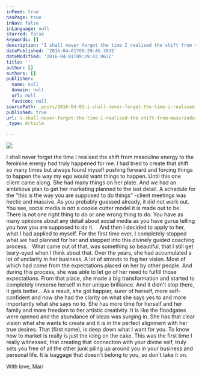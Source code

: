 ```yaml
---
inFeed: true
hasPage: true
inNav: false
inLanguage: null
starred: false
keywords: []
description: "I shall never forget the time I realised the shift from masculine energy to the feminine energy had truly happened for me. I had tried to create that shift so many times but always found myself pushing forward and forcing things to happen the way my ego would want things to happen. \n\nUntil this one client came along. She had many things on her plate. And we had an ambitious plan to get her marketing planned to the last detail. A schedule for the “this is the way you are supposed to do things” -client meetings was hectic and massive. As you probably guessed already, it did not work out. \L\L\n\nYou see, social media is not a cookie cutter model it is made out to be. There is not one right thing to do or one wrong thing to do. You have as many opinions about any detail about social media as you have gurus telling you how you are supposed to do it. \L\L\nAnd then I decided to apply to her, what I had applied to myself. \n\nFor the first time ever, I completely stopped what we had planned for her and stepped into this divinely guided coaching process.\L\L What came out of that, was something so beautiful, that I still get teary-eyed when I think about that. Over the years, she had accumulated a lot of unclarity in her business. A lot of strands to fog her vision. Most of which had come from the expectations placed on her by other people. And during this process, she was able to let go of her need to fulfill those expectations. From that place, she made a big transformation and started to completely immerse herself in her unique brilliance.\n\nAnd it didn’t stop there, it gets better… \n\nAs a result, she got happier, surer of herself, more self-confident and now she had the clarity on what she says yes to and more importantly what she says no to. She has more time for herself and her family and more freedom to her artistic creativity. It is like the floodgates were opened and the abundance of ideas was surging in. She has that clear vision what she wants to create and it is in the perfect alignment  with her true desires.\n\nThat (first name), is deep down what I want for you. To know how to market is really is just the icing on the cake. This was the first time I really witnessed, that creating that connection with your divine self, truly sets you free of all the other junk piling up around you in your business and personal life. It is baggage that doesn’t belong to you, so don’t take it on.\_"
datePublished: '2016-04-01T09:29:46.303Z'
dateModified: '2016-04-01T09:29:43.967Z'
title: ''
author: []
authors: []
publisher:
  name: null
  domain: null
  url: null
  favicon: null
sourcePath: _posts/2016-04-01-i-shall-never-forget-the-time-i-realised-the-shift-from-masc.md
published: true
url: i-shall-never-forget-the-time-i-realised-the-shift-from-masc/index.html
_type: Article

---
```

![](https://the-grid-user-content.s3-us-west-2.amazonaws.com/73654a76-cb22-410a-b631-40de7a770bac.jpg)

I shall never forget the time I realised the shift from masculine energy to the feminine energy had truly happened for me. I had tried to create that shift so many times but always found myself pushing forward and forcing things to happen the way my ego would want things to happen. 
Until this one client came along. She had many things on her plate. And we had an ambitious plan to get her marketing planned to the last detail. A schedule for the "this is the way you are supposed to do things" -client meetings was hectic and massive. As you probably guessed already, it did not work out.   
You see, social media is not a cookie cutter model it is made out to be. There is not one right thing to do or one wrong thing to do. You have as many opinions about any detail about social media as you have gurus telling you how you are supposed to do it.   
And then I decided to apply to her, what I had applied to myself. 
For the first time ever, I completely stopped what we had planned for her and stepped into this divinely guided coaching process.   What came out of that, was something so beautiful, that I still get teary-eyed when I think about that. Over the years, she had accumulated a lot of unclarity in her business. A lot of strands to fog her vision. Most of which had come from the expectations placed on her by other people. And during this process, she was able to let go of her need to fulfill those expectations. From that place, she made a big transformation and started to completely immerse herself in her unique brilliance.
And it didn't stop there, it gets better... 
As a result, she got happier, surer of herself, more self-confident and now she had the clarity on what she says yes to and more importantly what she says no to. She has more time for herself and her family and more freedom to her artistic creativity. It is like the floodgates were opened and the abundance of ideas was surging in. She has that clear vision what she wants to create and it is in the perfect alignment with her true desires.
That (first name), is deep down what I want for you. To know how to market is really is just the icing on the cake. This was the first time I really witnessed, that creating that connection with your divine self, truly sets you free of all the other junk piling up around you in your business and personal life. It is baggage that doesn't belong to you, so don't take it on. 

With love,
Mari